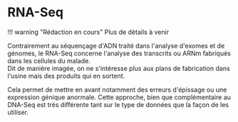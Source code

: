 # RNA-Seq

!!! warning "Rédaction en cours"
    Plus de détails à venir

Contrairement au séquençage d'ADN traité dans l'analyse d'exomes et de génomes, le
RNA-Seq concerne l'analyse des transcrits ou ARNm fabriqués dans les cellules du
malade.\
Dit de manière imagée, on ne s'intéresse plus aux plans de fabrication dans l'usine mais
des produits qui en sortent.

Cela permet de mettre en avant notamment des erreurs d'épissage ou une expression
génique anormale. Cette approche, bien que complémentaire au DNA-Seq est très différente
tant sur le type de données que la façon de les utiliser.
